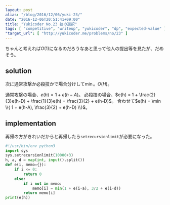 ```yaml
---
layout: post
alias: "/blog/2016/12/06/yuki-23/"
date: "2016-12-06T20:51:41+09:00"
title: "Yukicoder No.23 技の選択"
tags: [ "competitive", "writeup", "yukicoder", "dp", "expected-value" ]
"target_url": [ "http://yukicoder.me/problems/no/23" ]
---
```


ちゃんと考えれば$O(1)$になるのだろうなあと思って他人の提出等を見たが、だめそう。

## solution

次に通常攻撃か必殺技かで場合分けして$\min{}$。$O(H)$。

通常攻撃の場合、$e(h) = 1 + e(h-A)$。
必殺技の場合、$e(h) = 1 + \frac{2}{3}e(h-D) + \frac{1}{3}e(h) = \frac{3}{2} + e(h-D)$。
合わせて$e(h) = \min \\{ 1 + e(h-A), \frac{3}{2} + e(h-D) \\}$。

## implementation

再帰の方がきれいだからと再帰したら`setrecursionlimit`が必要になった。

``` python
#!/usr/bin/env python3
import sys
sys.setrecursionlimit(10000+3)
h, a, d = map(int, input().split())
def e(i, memo={}):
    if i <= 0:
        return 0
    else:
        if i not in memo:
            memo[i] = min(1 + e(i-a), 3/2 + e(i-d))
        return memo[i]
print(e(h))
```
